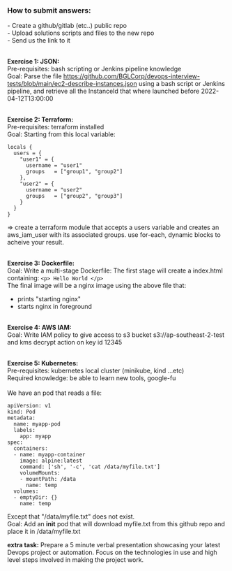 
<h3>How to submit answers:</h3>
- Create a github/gitlab (etc..) public repo<br>
- Upload solutions scripts and files to the new repo<br>
- Send us the link to it<br>

<br><b>Exercise 1: JSON:</b><br>
Pre-requisites: bash scripting or Jenkins pipeline knowledge<br>
Goal: Parse the file https://github.com/BGLCorp/devops-interview-tests/blob/main/ec2-describe-instances.json using a bash script or Jenkins pipeline, and retrieve all the InstanceId that where launched before 2022-04-12T13:00:00<br>

<br><b>Exercise 2: Terraform:</b><br>
Pre-requisites: terraform installed<br>
Goal: Starting from this local variable:
```
locals {
  users = {
    "user1" = {
      username = "user1"
      groups   = ["group1", "group2"]
    },
    "user2" = {
      username = "user2"
      groups   = ["group2", "group3"]
    }
  }
}
```
=> create a terraform module that accepts a users variable and creates an aws_iam_user with its associated groups. use for-each, dynamic blocks to acheive your result.<br>

<br><b>Exercise 3: Dockerfile:</b><br>
Goal: Write a multi-stage Dockerfile: The first stage will create a index.html containing:
```<p> Hello World </p>```<br>
The final image will be a nginx image using the above file that:<br>
- prints "starting nginx"<br>
- starts nginx in foreground<br>

<br><b>Exercise 4: AWS IAM:</b><br>
Goal: Write IAM policy to give access to s3 bucket s3://ap-southeast-2-test and kms decrypt action on key id 12345

<br><b>Exercise 5: Kubernetes:</b><br>
Pre-requisites: kubernetes local cluster (minikube, kind ...etc)<br>
Required knowledge: be able to learn new tools, google-fu<br>
<br>
We have an pod that reads a file:
```
apiVersion: v1
kind: Pod
metadata:
  name: myapp-pod
  labels:
    app: myapp
spec:
  containers:
  - name: myapp-container
    image: alpine:latest
    command: ['sh', '-c', 'cat /data/myfile.txt']
    volumeMounts:
    - mountPath: /data
      name: temp
  volumes:
  - emptyDir: {}
    name: temp
```
Except that "/data/myfile.txt" does not exist.<br>
Goal: Add an <b>init</b> pod that will download myfile.txt from this github repo and place it in /data/myfile.txt<br>

<b>extra task:</b> Prepare a 5 minute verbal presentation showcasing your latest Devops project or automation. Focus on the technologies in use and high level steps involved in making the project work.
